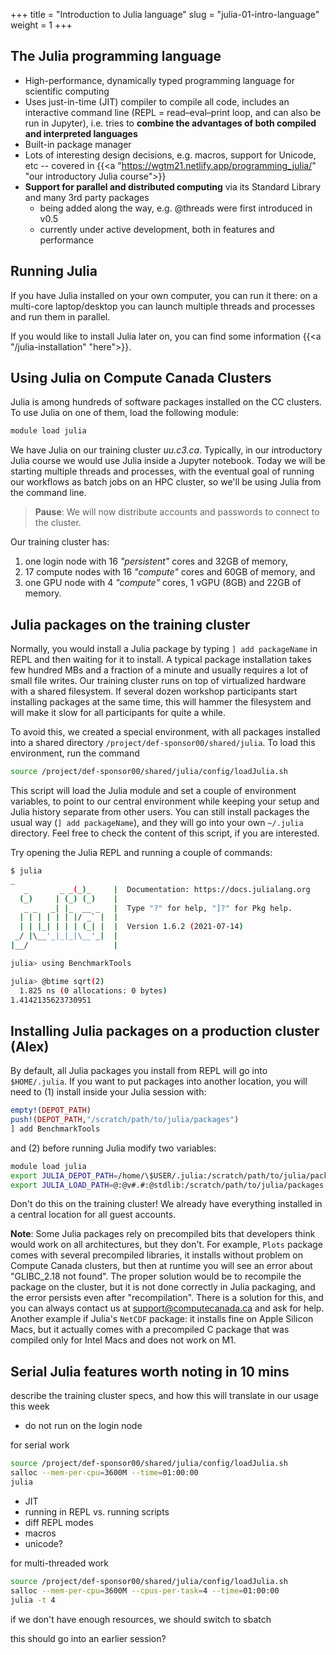 +++
title = "Introduction to Julia language"
slug = "julia-01-intro-language"
weight = 1
+++

## The Julia programming language

- High-performance, dynamically typed programming language for scientific computing
- Uses just-in-time (JIT) compiler to compile all code, includes an interactive command line (REPL = read–eval–print
  loop, and can also be run in Jupyter), i.e. tries to **combine the advantages of both compiled and interpreted
  languages**
- Built-in package manager
- Lots of interesting design decisions, e.g. macros, support for Unicode, etc -- covered in
  {{<a "https://wgtm21.netlify.app/programming_julia/" "our introductory Julia course">}}
- **Support for parallel and distributed computing** via its Standard Library and many 3rd party packages
  - being added along the way, e.g. @threads were first introduced in v0.5
  - currently under active development, both in features and performance

## Running Julia

If you have Julia installed on your own computer, you can run it there: on a multi-core laptop/desktop you can launch multiple threads and processes and run them in parallel.

If you would like to install Julia later on, you can find some information {{<a "/julia-installation" "here">}}.

## Using Julia on Compute Canada Clusters

Julia is among hundreds of software packages installed on the CC clusters. To use Julia on one of them, load the following module:

```bash
module load julia
```

We have Julia on our training cluster *uu.c3.ca*. Typically, in our introductory Julia course we would use Julia inside
a Jupyter notebook. Today we will be starting multiple threads and processes, with the eventual goal of running our
workflows as batch jobs on an HPC cluster, so we'll be using Julia from the command line.

> **Pause**: We will now distribute accounts and passwords to connect to the cluster.

Our training cluster has:

1. one login node with 16 *"persistent"* cores and 32GB of memory,
1. 17 compute nodes with 16 *"compute"* cores and 60GB of memory, and
1. one GPU node with 4 *"compute"* cores, 1 vGPU (8GB) and 22GB of memory.

## Julia packages on the training cluster

Normally, you would install a Julia package by typing `] add packageName` in REPL and then waiting for it to install. A
typical package installation takes few hundred MBs and a fraction of a minute and usually requires a lot of small file
writes. Our training cluster runs on top of virtualized hardware with a shared filesystem. If several dozen workshop
participants start installing packages at the same time, this will hammer the filesystem and will make it slow for all
participants for quite a while.

To avoid this, we created a special environment, with all packages installed into a shared directory
`/project/def-sponsor00/shared/julia`. To load this environment, run the command

```sh
source /project/def-sponsor00/shared/julia/config/loadJulia.sh
```

This script will load the Julia module and set a couple of environment variables, to point to our central environment
while keeping your setup and Julia history separate from other users. You can still install packages the usual way (`]
add packageName`), and they will go into your own `~/.julia` directory. Feel free to check the content of this script,
if you are interested.

Try opening the Julia REPL and running a couple of commands:

```sh
$ julia
_
   _       _ _(_)_     |  Documentation: https://docs.julialang.org
  (_)     | (_) (_)    |
   _ _   _| |_  __ _   |  Type "?" for help, "]?" for Pkg help.
  | | | | | | |/ _` |  |
  | | |_| | | | (_| |  |  Version 1.6.2 (2021-07-14)
 _/ |\__'_|_|_|\__'_|  |  
|__/                   |

julia> using BenchmarkTools

julia> @btime sqrt(2)
  1.825 ns (0 allocations: 0 bytes)
1.4142135623730951
```

<!-- Assuming we have all connected to *uu.c3.ca* via ssh, let's try to log in and start Julia REPL: -->

<!-- ```sh -->
<!-- module load StdEnv/2020 julia/1.6.2 -->
<!-- julia -->
<!-- ``` -->

<a name="production"></a>
## Installing Julia packages on a production cluster (Alex)

By default, all Julia packages you install from REPL will go into `$HOME/.julia`. If you want to put packages into
another location, you will need to (1) install inside your Julia session with:

```jl
empty!(DEPOT_PATH)
push!(DEPOT_PATH,"/scratch/path/to/julia/packages") 
] add BenchmarkTools
```

and (2) before running Julia modify two variables:

```sh
module load julia
export JULIA_DEPOT_PATH=/home/\$USER/.julia:/scratch/path/to/julia/packages
export JULIA_LOAD_PATH=@:@v#.#:@stdlib:/scratch/path/to/julia/packages
```

Don't do this on the training cluster! We already have everything installed in a central location for all guest
accounts.

**Note**: Some Julia packages rely on precompiled bits that developers think would work on all architectures, but they
  don't. For example, `Plots` package comes with several precompiled libraries, it installs without problem on Compute
  Canada clusters, but then at runtime you will see an error about "GLIBC_2.18 not found". The proper solution would be
  to recompile the package on the cluster, but it is not done correctly in Julia packaging, and the error persists even
  after "recompilation". There is a solution for this, and you can always contact us at support@computecanada.ca and ask
  for help. Another example if Julia's `NetCDF` package: it installs fine on Apple Silicon Macs, but it actually comes
  with a precompiled C package that was compiled only for Intel Macs and does not work on M1.

## Serial Julia features worth noting in 10 mins

describe the training cluster specs, and how this will translate in our usage this week
- do not run on the login node

for serial work
```sh
source /project/def-sponsor00/shared/julia/config/loadJulia.sh
salloc --mem-per-cpu=3600M --time=01:00:00
julia
```

- JIT
- running in REPL vs. running scripts
- diff REPL modes
- macros
- unicode?

for multi-threaded work
```sh
source /project/def-sponsor00/shared/julia/config/loadJulia.sh
salloc --mem-per-cpu=3600M --cpus-per-task=4 --time=01:00:00
julia -t 4
```

if we don't have enough resources, we should switch to sbatch

this should go into an earlier session?
